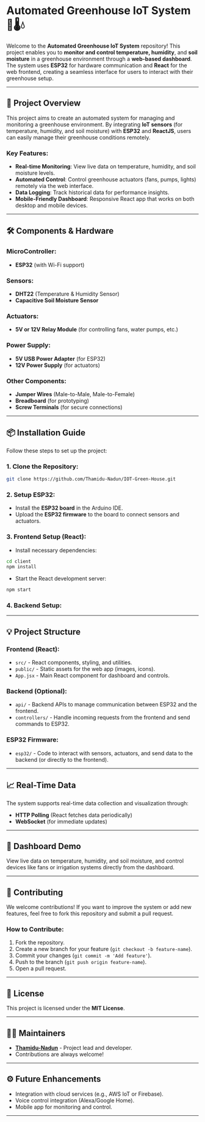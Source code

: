 # **Automated Greenhouse IoT System 🌱🌡️💧**

Welcome to the **Automated Greenhouse IoT System** repository! This project enables you to **monitor and control temperature, humidity**, and **soil moisture** in a greenhouse environment through a **web-based dashboard**. The system uses **ESP32** for hardware communication and **React** for the web frontend, creating a seamless interface for users to interact with their greenhouse setup.

---

## **🚀 Project Overview**

This project aims to create an automated system for managing and monitoring a greenhouse environment. By integrating **IoT sensors** (for temperature, humidity, and soil moisture) with **ESP32** and **ReactJS**, users can easily manage their greenhouse conditions remotely.

### **Key Features:**
- **Real-time Monitoring**: View live data on temperature, humidity, and soil moisture levels.
- **Automated Control**: Control greenhouse actuators (fans, pumps, lights) remotely via the web interface.
- **Data Logging**: Track historical data for performance insights.
- **Mobile-Friendly Dashboard**: Responsive React app that works on both desktop and mobile devices.

---

## **🛠️ Components & Hardware**

### **MicroController:**
- **ESP32** (with Wi-Fi support)

### **Sensors:**
- **DHT22** (Temperature & Humidity Sensor)
- **Capacitive Soil Moisture Sensor**

### **Actuators:**
- **5V or 12V Relay Module** (for controlling fans, water pumps, etc.)

### **Power Supply:**
- **5V USB Power Adapter** (for ESP32)
- **12V Power Supply** (for actuators)

### **Other Components:**
- **Jumper Wires** (Male-to-Male, Male-to-Female)
- **Breadboard** (for prototyping)
- **Screw Terminals** (for secure connections)

---

## **📦 Installation Guide**

Follow these steps to set up the project:

### 1. **Clone the Repository:**
```bash
git clone https://github.com/Thamidu-Nadun/IOT-Green-House.git
```

### 2. **Setup ESP32:**
- Install the **ESP32 board** in the Arduino IDE.
- Upload the **ESP32 firmware** to the board to connect sensors and actuators.

### 3. **Frontend Setup (React):**
- Install necessary dependencies:
```bash
cd client
npm install
```

- Start the React development server:
```bash
npm start
```

### 4. **Backend Setup:**

---

## **💡 Project Structure**

### **Frontend (React):**
- `src/` - React components, styling, and utilities.
- `public/` - Static assets for the web app (images, icons).
- `App.jsx` - Main React component for dashboard and controls.

### **Backend (Optional):**
- `api/` - Backend APIs to manage communication between ESP32 and the frontend.
- `controllers/` - Handle incoming requests from the frontend and send commands to ESP32.

### **ESP32 Firmware:**
- `esp32/` - Code to interact with sensors, actuators, and send data to the backend (or directly to the frontend).

---

## **📈 Real-Time Data**

The system supports real-time data collection and visualization through:
- **HTTP Polling** (React fetches data periodically)
- **WebSocket** (for immediate updates)

---

## **📱 Dashboard Demo**

<!-- ![Dashboard Screenshot](./assets/dashboard-screenshot.png) -->

View live data on temperature, humidity, and soil moisture, and control devices like fans or irrigation systems directly from the dashboard.

---

## **📝 Contributing**

We welcome contributions! If you want to improve the system or add new features, feel free to fork this repository and submit a pull request.

### **How to Contribute:**
1. Fork the repository.
2. Create a new branch for your feature (`git checkout -b feature-name`).
3. Commit your changes (`git commit -m 'Add feature'`).
4. Push to the branch (`git push origin feature-name`).
5. Open a pull request.

---

## **📄 License**

This project is licensed under the **MIT License**.

---

## **👨‍💻 Maintainers**

- **[Thamidu-Nadun](https://github.com/Thamidu-Nadun)** - Project lead and developer.
- Contributions are always welcome!

---

## **⚙️ Future Enhancements**

- Integration with cloud services (e.g., AWS IoT or Firebase).
- Voice control integration (Alexa/Google Home).
- Mobile app for monitoring and control.

---